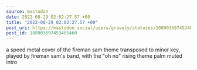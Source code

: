 ```yaml
---
source: mastodon
date: 2022-08-29 02:02:27.57 +00
title: "2022-08-29 02:02:27.57 +00"
post_uri: https://mastodon.social/users/gravely/statuses/108903697453405460
post_id: 108903697453405460
---
```

a speed metal cover of the fireman sam theme transposed to minor key, played by fireman sam's band, with the "oh no" rising theme palm muted intro


